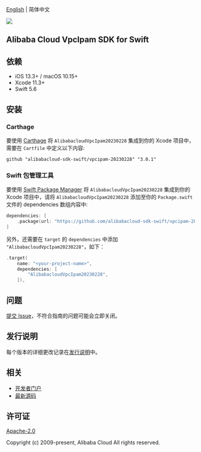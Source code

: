 [English](README.md) | 简体中文

![](https://aliyunsdk-pages.alicdn.com/icons/AlibabaCloud.svg)

## Alibaba Cloud VpcIpam SDK for Swift

## 依赖

- iOS 13.3+ / macOS 10.15+
- Xcode 11.3+
- Swift 5.6

## 安装

### Carthage

要使用 [Carthage](https://github.com/Carthage/Carthage) 将 `AlibabacloudVpcIpam20230228` 集成到你的 Xcode 项目中，需要在 `Cartfile` 中定义以下内容:

```ogdl
github "alibabacloud-sdk-swift/vpcipam-20230228" "3.0.1"
```

### Swift 包管理工具

要使用 [Swift Package Manager](https://swift.org/package-manager/) 将 `AlibabacloudVpcIpam20230228` 集成到你的 Xcode 项目中，请将 `AlibabacloudVpcIpam20230228` 添加至你的 `Package.swift` 文件的 dependencies 数组内容中:

```swift
dependencies: [
    .package(url: "https://github.com/alibabacloud-sdk-swift/vpcipam-20230228.git", from: "3.0.1")
]
```

另外，还需要在 `target` 的 `dependencies` 中添加 `"AlibabacloudVpcIpam20230228"`，如下：

```swift
.target(
    name: "<your-project-name>",
    dependencies: [
        "AlibabacloudVpcIpam20230228",
    ]),
```

## 问题

[提交 Issue](https://github.com/alibabacloud-sdk-swift/vpcipam-20230228/issues/new)，不符合指南的问题可能会立即关闭。

## 发行说明

每个版本的详细更改记录在[发行说明](./ChangeLog.txt)中。

## 相关

* [开发者门户](https://next.api.aliyun.com/home)
* [最新源码](https://github.com/alibabacloud-sdk-swift/vpcipam-20230228)

## 许可证

[Apache-2.0](http://www.apache.org/licenses/LICENSE-2.0)

Copyright (c) 2009-present, Alibaba Cloud All rights reserved.
